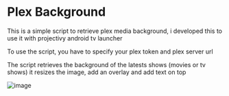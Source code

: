 # Plex Background

This is a simple script to retrieve plex media background, i developed this to use it with projectivy android tv launcher

To use the script, you have to specify your plex token and plex server url

The script retrieves the background of the latests shows (movies or tv shows)
it resizes the image, add an overlay and add text on top

![image](https://github.com/adelatour11/plexbackground/assets/1473994/b57cba75-b863-439b-9bd3-8e890841d161)




